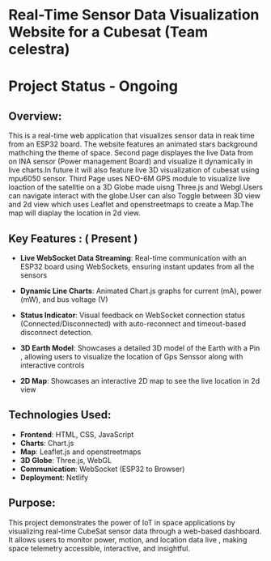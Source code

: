 

# Real-Time Sensor Data Visualization Website for a Cubesat (Team celestra)

# Project Status - Ongoing 

## Overview:
This is a real-time web application that visualizes sensor data in reak time from an ESP32 board. The website features an animated stars background mathching the theme of space. Second page displayes the live Data from on INA sensor (Power management Board) and visualize it dynamically in live charts.In future it will also feature live 3D visualization of cubesat using mpu6050 sensor. Third Page uses NEO-6M GPS module to visualize live loaction of the satelltie on a 3D Globe made uisng Three.js and Webgl.Users can navigate interact with the globe.User can also Toggle between 3D view and 2d view which uses Leaflet and openstreetmaps to create a Map.The map will diaplay the location in 2d view.

## Key Features : ( Present )
- **Live WebSocket Data Streaming**: Real-time communication with an ESP32 board using WebSockets, ensuring instant updates from all the sensors 

- **Dynamic Line Charts**: Animated Chart.js graphs for current (mA), power (mW), and bus voltage (V)

- **Status Indicator**: Visual feedback on WebSocket connection status (Connected/Disconnected) with auto-reconnect and timeout-based disconnect detection.

- **3D Earth Model**: Showcases a detailed 3D model of the Earth with a Pin , allowing users to visualize the location of Gps Senssor along with interactive controls 

- **2D Map**: Showcases an interactive 2D map to see the live location in 2d view  


## Technologies Used:
- **Frontend**: HTML, CSS, JavaScript  
- **Charts**: Chart.js  
- **Map**: Leaflet.js and openstreetmaps  
- **3D Globe**: Three.js, WebGL
- **Communication**: WebSocket (ESP32 to Browser)  
- **Deployment**: Netlify

## Purpose:
This project demonstrates the power of IoT in space applications by visualizing real-time CubeSat sensor data through a web-based dashboard. It allows users to monitor power, motion, and location data live , making space telemetry accessible, interactive, and insightful.

